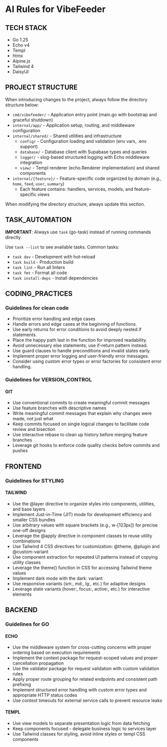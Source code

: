 # AI Rules for VibeFeeder

## TECH STACK

- Go 1.25
- Echo v4
- Templ
- htmx
- Alpine.js
- Tailwind 4
- DaisyUI

## PROJECT STRUCTURE

When introducing changes to the project, always follow the directory structure below:

- `cmd/vibefeeder/` - Application entry point (main.go with bootstrap and graceful shutdown)
- `internal/app/` - Application setup, routing, and middleware configuration
- `internal/shared/` - Shared utilities and infrastructure
  - `config/` - Configuration loading and validation (env vars, .env support)
  - `database/` - Database client with Supabase types and queries
  - `logger/` - slog-based structured logging with Echo middleware integration
  - `view/` - Templ renderer (echo.Renderer implementation) and shared components
- `internal/{feature}/` - Feature-specific code organized by domain (e.g., `home`, `feed`, `user`, `summary`)
  - Each feature contains: handlers, services, models, and feature-specific views

When modifying the directory structure, always update this section.

## TASK_AUTOMATION

**IMPORTANT**: Always use `task` (go-task) instead of running commands directly.

Use `task --list` to see available tasks. Common tasks:

- `task dev` - Development with hot-reload
- `task build` - Production build
- `task lint` - Run all linters
- `task fmt` - Format all code
- `task install-deps` - Install dependencies

## CODING_PRACTICES

### Guidelines for clean code

- Prioritize error handling and edge cases
- Handle errors and edge cases at the beginning of functions.
- Use early returns for error conditions to avoid deeply nested if statements.
- Place the happy path last in the function for improved readability.
- Avoid unnecessary else statements; use if-return pattern instead.
- Use guard clauses to handle preconditions and invalid states early.
- Implement proper error logging and user-friendly error messages.
- Consider using custom error types or error factories for consistent error handling.

### Guidelines for VERSION_CONTROL

#### GIT

- Use conventional commits to create meaningful commit messages
- Use feature branches with descriptive names
- Write meaningful commit messages that explain why changes were made, not just what
- Keep commits focused on single logical changes to facilitate code review and bisection
- Use interactive rebase to clean up history before merging feature branches
- Leverage git hooks to enforce code quality checks before commits and pushes

## FRONTEND

### Guidelines for STYLING

#### TAILWIND

- Use the @layer directive to organize styles into components, utilities, and base layers
- Implement Just-in-Time (JIT) mode for development efficiency and smaller CSS bundles
- Use arbitrary values with square brackets (e.g., w-[123px]) for precise one-off designs
- Leverage the @apply directive in component classes to reuse utility combinations
- Use Tailwind 4 CSS directives for customization: @theme, @plugin and @custom-variant
- Use component extraction for repeated UI patterns instead of copying utility classes
- Leverage the theme() function in CSS for accessing Tailwind theme values
- Implement dark mode with the dark: variant
- Use responsive variants (sm:, md:, lg:, etc.) for adaptive designs
- Leverage state variants (hover:, focus:, active:, etc.) for interactive elements

## BACKEND

### Guidelines for GO

#### ECHO

- Use the middleware system for cross-cutting concerns with proper ordering based on execution requirements
- Implement the context package for request-scoped values and proper cancellation propagation
- Use the validator package for request validation with custom validation rules
- Apply proper route grouping for related endpoints and consistent path prefixing
- Implement structured error handling with custom error types and appropriate HTTP status codes
- Use context timeouts for external service calls to prevent resource leaks

#### TEMPL

- Use view models to separate presentation logic from data fetching
- Keep components focused - delegate business logic to services layer
- Use Tailwind classes for styling, avoid inline styles or templ CSS components
